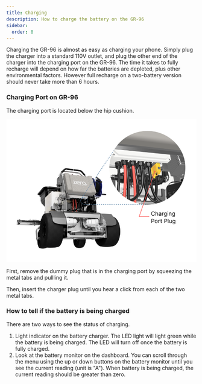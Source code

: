 ```yaml
---
title: Charging
description: How to charge the battery on the GR-96
sidebar:
  order: 8
---
```


Charging the GR-96 is almost as easy as charging your phone. Simply plug the charger into a standard 110V outlet, and plug the other end of the charger into the charging port on the GR-96. The time it takes to fully recharge will depend on how far the batteries are depleted, plus other environmental factors. However full recharge on a two-battery version should never take more than 6 hours.

### Charging Port on GR-96

The charging port is located below the hip cushion. 

![Charging Port](../../../assets/images/charger-port.png)

First, remove the dummy plug that is in the charging port by squeezing the metal tabs and pullling it. 

Then, insert the charger plug until you hear a click from each of the two metal tabs.

### How to tell if the battery is being charged

There are two ways to see the status of charging.

1. Light indicator on the battery charger. The LED light will light green while the battery is being charged. The LED will turn off once the battery is fully charged.
2. Look at the battery monitor on the dashboard. You can scroll through the menu using the up or down buttons on the battery monitor until you see the current reading (unit is "A"). When battery is being charged, the current reading should be greater than zero. 